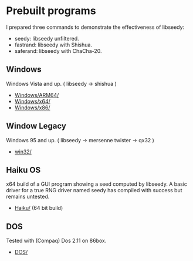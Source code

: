 # Prebuilt programs

I prepared three commands to demonstrate the effectiveness of libseedy:

- seedy: libseedy unfiltered.
- fastrand: libseedy with Shishua.
- saferand: libseedy with ChaCha-20.

## Windows

Windows Vista and up. ( libseedy -> shishua )

- [Windows/ARM64/](Windows/ARM64/)
- [Windows/x64/](Windows/x64/)
- [Windows/x86/](Windows/x86/)

## Window Legacy

Windows 95 and up. ( libseedy -> mersenne twister -> qx32 )

- [win32/](win32/)

## Haiku OS

x64 build of a GUI program showing a seed computed by libseedy. A basic driver for a true RNG driver named seedy has compiled with success but remains untested.

- [Haiku/](Haiku/) (64 bit build)

## DOS

Tested with (Compaq) Dos 2.11 on 86box.

- [DOS/](DOS/)